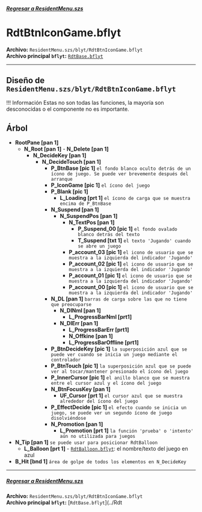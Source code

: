 ##### [Regresar a ResidentMenu.szs](../index.md)

# RdtBtnIconGame.bflyt

**Archivo:** `ResidentMenu.szs/blyt/RdtBtnIconGame.bflyt`<br>
**Archivo principal `bflyt`:** [`RdtBase.bflyt`](../RdtBase.bflyt.md)

---

## Diseño de `ResidentMenu.szs/blyt/RdtBtnIconGame.bflyt`

<!-- prettier-ignore -->
!!! Información
    Estas no son todas las funciones, la mayoría son desconocidas o el componente no es importante.
	
## Árbol

-   **RootPane [pan 1]**
	-    **N_Root [pan 1]**
		-   **N_Delete [pan 1]**
			-   **N_DecideKey [pan 1]**
				-   **N_DecideTouch [pan 1]**
					-   **P_BtnBase [pic 1]** `el fondo blanco oculto detrás de un ícono de juego. Se puede ver brevemente después del arranque`
					-   **P_IconGame [pic 1]** `el ícono del juego`
					-   **P_Blank [pic 1]**
						-   **L_Loading [prt 1]** `el ícono de carga que se muestra encima de P_BtnBase`
					-   **N_Suspend [pan 1]**
						-   **N_SuspendPos [pan 1]**
							-   **N_TextPos [pan 1]**
								-   **P_Suspend_00 [pic 1]** `el fondo ovalado blanco detrás del texto`
								-   **T_Suspend [txt 1]** `el texto 'Jugando' cuando se abre un juego`
							-   **P_account_03 [pic 1]** `el icono de usuario que se muestra a la izquierda del indicador 'Jugando'`
							-	**P_account_02 [pic 1]** `el icono de usuario que se muestra a la izquierda del indicador 'Jugando'`
							-	**P_account_01 [pic 1]** `el icono de usuario que se muestra a la izquierda del indicador 'Jugando'`
							-	**P_account_00 [pic 1]** `el icono de usuario que se muestra a la izquierda del indicador 'Jugando'`
					-   **N_DL [pan 1]** `barras de carga sobre las que no tiene que preocuparse`
						-	**N_DlNml [pan 1]**
							-	**L_ProgressBarNml [prt1]**
						-	**N_DlErr [pan 1]**
							-	**L_ProgressBarErr [prt1]**
							-	**N_Offkine [pan 1]**
							-	**L_ProgressBarOffline [prt1]**
					-   **P_BtnDecideKey [pic 1]** `la superposición azul que se puede ver cuando se inicia un juego mediante el controlador`
					-   **P_BtnTouch [pic 1]** `la superposición azul que se puede ver al tocar/mantener presionado el ícono del juego`
					-   **P_InnerCursor [pic 1]** `el anillo blanco que se muestra entre el cursor azul y el ícono del juego`
					-   **N_BtnFocusKey [pan 1]**
						-   **UF_Cursor [prt 1]** `el cursor azul que se muestra alrededor del ícono del juego`
					-   **P_EffectDecide [pic 1]** `el efecto cuando se inicia un juego, se puede ver un segundo ícono de juego disolviéndose`
					-   **N_Promotion [pan 1]**
						-   **L_Promotion [prt 1]** `la función 'prueba' o 'intento' aún no utilizada para juegos`
-   **N_Tip [pan 1]** `se puede usar para posicionar RdtBalloon`
    -   **L_Balloon [prt 1]** - [`RdtBalloon.bflyt`](RdtBalloon.bflyt.md): el nombre/texto del juego en azul
-   **B_Hit [bnd 1]** `área de golpe de todos los elementos en N_DecideKey`

---

#####  [Regresar a ResidentMenu.szs](../index.md)

**Archivo:** `ResidentMenu.szs/blyt/RdtBtnIconGame.bflyt`<br>
**Archivo principal `bflyt`:** [`RdtBase.bflyt`](../Rdt

